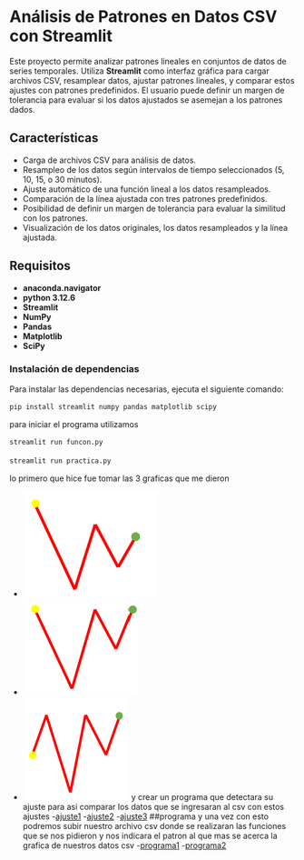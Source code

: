 # Análisis de Patrones en Datos CSV con Streamlit

Este proyecto permite analizar patrones lineales en conjuntos de datos de series temporales. Utiliza **Streamlit** como interfaz gráfica para cargar archivos CSV, resamplear datos, ajustar patrones lineales, y comparar estos ajustes con patrones predefinidos. El usuario puede definir un margen de tolerancia para evaluar si los datos ajustados se asemejan a los patrones dados.

## Características

- Carga de archivos CSV para análisis de datos.
- Resampleo de los datos según intervalos de tiempo seleccionados (5, 10, 15, o 30 minutos).
- Ajuste automático de una función lineal a los datos resampleados.
- Comparación de la línea ajustada con tres patrones predefinidos.
- Posibilidad de definir un margen de tolerancia para evaluar la similitud con los patrones.
- Visualización de los datos originales, los datos resampleados y la línea ajustada.

## Requisitos
- **anaconda.navigator**
- **python 3.12.6**
- **Streamlit**
- **NumPy**
- **Pandas**
- **Matplotlib**
- **SciPy**

### Instalación de dependencias

Para instalar las dependencias necesarias, ejecuta el siguiente comando:

```bash
pip install streamlit numpy pandas matplotlib scipy
```
para iniciar el programa utilizamos
```bash
streamlit run funcon.py

streamlit run practica.py
```
lo primero que hice fue tomar las 3 graficas que me dieron 
- ![grafica1](grafica.png)
- ![grafica2](grafica2.png)
- ![grafica4](grafica3.png)
y crear un programa que detectara su ajuste para asi comparar los datos que se ingresaran al csv  con estos ajustes
-[ajuste1](ajuste1.png)
-[ajuste2](ajuste2.png)
-[ajuste3](ajuste3.png)
##programa
y una vez con esto podremos subir nuestro archivo csv donde se realizaran las funciones que se nos pidieron y nos indicara  el patron al que mas se acerca la grafica de nuestros datos csv
-[programa1](programa1.png)
-[programa2](programa2.png)
